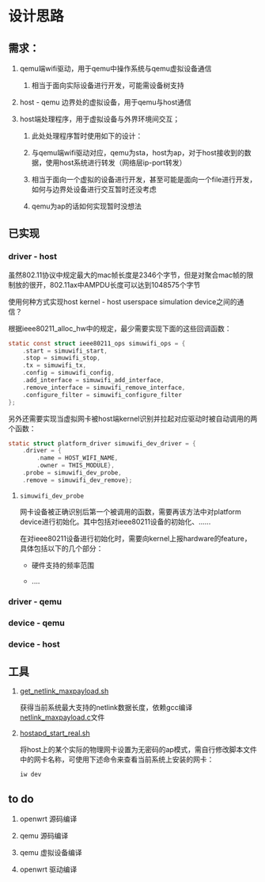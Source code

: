 # 设计思路

## 需求：

1. qemu端wifi驱动，用于qemu中操作系统与qemu虚拟设备通信

    1. 相当于面向实际设备进行开发，可能需设备树支持

2. host - qemu 边界处的虚拟设备，用于qemu与host通信

3. host端处理程序，用于虚拟设备与外界环境间交互；
    
    1. 此处处理程序暂时使用如下的设计：

    2. 与qemu端wifi驱动对应，qemu为sta，host为ap，对于host接收到的数据，使用host系统进行转发（网络层ip-port转发）

    3. 相当于面向一个虚拟的设备进行开发，甚至可能是面向一个file进行开发，如何与边界处设备进行交互暂时还没考虑

    4. qemu为ap的话如何实现暂时没想法

## 已实现

### driver - host

虽然802.11协议中规定最大的mac帧长度是2346个字节，但是对聚合mac帧的限制放的很开，802.11ax中AMPDU长度可以达到1048575个字节

使用何种方式实现host kernel - host userspace simulation device之间的通信？

根据ieee80211_alloc_hw中的规定，最少需要实现下面的这些回调函数：

```c
static const struct ieee80211_ops simuwifi_ops = {
    .start = simuwifi_start,
    .stop = simuwifi_stop,
    .tx = simuwifi_tx,
    .config = simuwifi_config,
    .add_interface = simuwifi_add_interface,
    .remove_interface = simuwifi_remove_interface,
    .configure_filter = simuwifi_configure_filter
};
```

另外还需要实现当虚拟网卡被host端kernel识别并拉起对应驱动时被自动调用的两个函数：

```c
static struct platform_driver simuwifi_dev_driver = {
    .driver = {
        .name = HOST_WIFI_NAME,
        .owner = THIS_MODULE},
    .probe = simuwifi_dev_probe,
    .remove = simuwifi_dev_remove};
```

1. `simuwifi_dev_probe`

    网卡设备被正确识别后第一个被调用的函数，需要再该方法中对platform device进行初始化。其中包括对ieee80211设备的初始化、......

    在对ieee80211设备进行初始化时，需要向kernel上报hardware的feature，具体包括以下的几个部分：

    * 硬件支持的频率范围

    * ....

### driver - qemu

### device - qemu

### device - host 

## 工具

1. [get_netlink_maxpayload.sh](./get_netlink_maxpayload.sh)

    获得当前系统最大支持的netlink数据长度，依赖gcc编译[netlink_maxpayload.c](./netlink_maxpayload.c)文件

2. [hostapd_start_real.sh](./hostapd_start_real.sh)

    将host上的某个实际的物理网卡设置为无密码的ap模式，需自行修改脚本文件中的网卡名称，可使用下述命令来查看当前系统上安装的网卡：

    ```shell
    iw dev
    ```

## to do

1. openwrt 源码编译


2. qemu 源码编译

3. qemu 虚拟设备编译

4. openwrt 驱动编译
